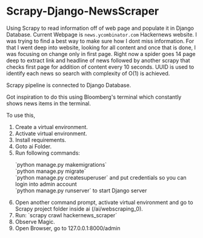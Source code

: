 # Scrapy-Django-NewsScraper
Using Scrapy to read information off of web page and populate it in Django Database. Current Webpage is `news.ycombinator.com` Hackernews website. I was trying to find a best way to make sure how I dont miss information. For that I went deep into website, looking for all content and once that is done, I was focusing on change only in first page. Right now a spider goes 14 page deep to extract link and headline of news followed by another scrapy that checks first page for addition of content every 10 seconds. UUID is used to identify each news so search with complexity of O(1) is achieved.

Scrapy pipeline is connected to Django Database. 

Got inspiration to do this using Bloomberg's terminal which constantly shows news items in the terminal.

To use this,
<ol>
  <li>Create a virtual environment.</li>
  <li>Activate virtual environment.</li>
  <li>Install requirements.</li>
  <li>Goto ai Folder.</li>
  <li>Run following commands:
    <p>
      `python manage.py makemigrations` <br>
      `python manage.py migrate` <br>
      `python manage.py createsuperuser` and put credentials so you can login into admin account <br>
      `python manage.py runserver` to start Django server </p></li>
  <li>Open another command prompt, activate virtual environment and go to Scrapy project folder inside ai (/ai/webscraping_0).</li>
  <li>Run: `scrapy crawl hackernews_scraper`</li>
  <li>Observe Magic.</li>
  <li>Open Browser, go to 127.0.0.1:8000/admin</li>
</ol>
